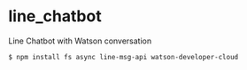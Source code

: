 # line_chatbot
Line Chatbot with Watson conversation 


~~~
$ npm install fs async line-msg-api watson-developer-cloud
~~~

